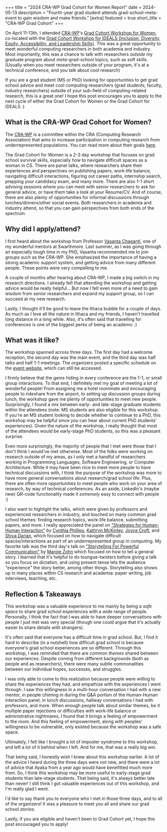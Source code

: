 +++
title = "2024 CRA-WP Grad Cohort for Women Report"
date = 2024-05-13
description = "Fourth-year grad student attends grad-school-meta-event to gain wisdom and make friends."
[extra]
featured = true
short_title = "CRA-WP Grad Cohort"
+++

On April 11-13th, I attended [CRA-WP](https://cra.org/cra-wp/)'s [Grad
Cohort Workshop for
Women](https://cra.org/cra-wp/grad-cohort-for-women/), co-located with
the [Grad Cohort Workshop for IDEALS (Inclusion, Diversity, Equity,
Accessibility, and Leadership
Skills)](https://cra.org/cra-wp/grad-cohort-ideals/). This was a great
opportunity to meet wonderful computing researchers in both academia
and industry. Most importantly, this was a chance to talk with
researchers *outside* my graduate program about *meta*-grad-school
topics, such as soft skills. (Usually when you meet researchers
outside of your program, it's at a technical conference, and you talk
about cool research)

If you are a grad student (MS or PhD) looking for opportunities to get
grad school advice and meet cool computing researchers (grad students,
faculty, industry researchers) outside of your sub-field of
computing-related research, this is a great one! I hope this post
encourages you to apply to the next cycle of either the Grad Cohort
for Women or the Grad Cohort for IDEALS :)

## What is the CRA-WP Grad Cohort for Women?

The [CRA-WP](https://cra.org/cra-wp/) is a committee within the CRA
(Computing Research Association) that aims to increase participation
in computing research from underrepresented populations. You can read
more about their goals [here](https://cra.org/cra-wp/mission/).

The Grad Cohort for Women is a 2-3 day workshop that focuses on grad
school survival skills, especially how to navigate difficult spaces as
a woman in CS. There are panel talks, where researchers share their
experiences and perspectives on publishing papers, work-life balance,
navigating difficult interactions, figuring out career paths,
internship search, prepping your candidacy exam, and many more. There
are also 1-1 short advising sessions where you can meet with senior
researchers to ask for general advice, or have them take a look at
your Resume/CV. And of course, there are also plenty of opportunities
for informal discussions through lunches/dinners/other social events.
Both researchers in academia and industry attend, so that you can gain
perspectives from both ends of the spectrum.

## Why did I apply/attend?

I first heard about the workshop from Professor [Vasanta
Chaganti](https://www.cs.swarthmore.edu/~chaganti/), one of my
wonderful mentors at Swarthmore. Last summer, as I was going through
an especially tough time in my PhD, Vasanta recommended me to join
groups such as the CRA-WP. She emphasized the importance of having a
strong academic support system, and getting advice from many different
people. These points were very compelling to me.

A couple of months after hearing about CRA-WP, I made a big switch in
my research directions. I already felt that attending the workshop and
getting advice would be really helpful... But now I felt even more of
a need to gain wisdom from senior researchers and expand my support
group, so I can succeed at my new research.

Lastly, I thought it'll be good to leave the Ithaca bubble for a
couple of days. As much as I love all the nature in Ithaca and my
friends, I haven't travelled long distance in a long while. Also, it's
often said that travelling for conferences is one of the biggest perks
of being an academic :)

## What was it like?

The workshop spanned across three days. The first day had a welcome
reception, the second day was the main event, and the third day was
half talks and half 1-1 meetings. The organizers posted a specific
schedule on the [event
website](https://web.cvent.com/event/af32de64-9853-4aff-a0c9-b0dc590dd1e8/summary),
which can still be accessed.

I firmly believe that the gems hiding in every conference are the 1-1,
or small group interactions. To that end, I definitely met my goal of
meeting a lot of wonderful people! From assigning me a hotel roommate
and encouraging people to rideshare from the airport, to setting up
discussion groups during lunch, the workshop gave me plenty of
opportunities to meet new people. <!-- Moreover, everyone that I
talked to was very friendly and nice. --> Surprisingly, I found a mix
between early- and late-stage graduate students within the attendees
(note: MS students are also eligible for this workshop. If you're an
MS student looking to decide whether to continue to a PhD, this
workshop may be helpful since you can hear about current PhD students'
experiences). Given the nature of the workshop, I really thought that
most of the attendees would be early-stage PhD students, so this was a
pleasant surprise.

Even more surprisingly, the majority of people that I met were those
that I don't think I would've met otherwise. Most of the folks were
working on research outside of my areas, as I only met a handful of
researchers working in Programming Languages, Software Engineering, or
Computer Architecture. While it may have been nice to meet more people
to have technical discussions with, I think the purpose of the
workshop was more to have more general conversations about
research/grad school life. Plus, there are often more opportunities to
meet people who work on your area of research, by way of technical
conferences. As an aside, LinkedIn's (maybe new) QR-code functionality
made it *extremely* easy to connect with people :)

I also want to highlight the talks, which were given by professors and
experienced researchers in industry, and touched on many common grad
school themes: finding research topics, work-life balance, submitting
papers, and more. I really appreciated the panel on ["Strategies for
Human-Human
Interaction"](https://cra.org/cra-wp/wp-content/uploads/sites/8/2024/04/CRA-WP-2024-Strategies-for-Human-Human-Interaction.pptx.pdf)
by [Cynthia
Phillips](https://www.sandia.gov/ccr/staff/cynthia-ann-phillips/),
[Kathryn McKinley](https://www.cs.utexas.edu/users/mckinley/), [Joyce
Croft](https://www.linkedin.com/in/joycecroft/), and [Shiva
Darian](https://smdarian.github.io/), which focused on how to navigate
difficult spaces/interactions as part of an underrepresented group in
computing. My favorite talk was the third day's talk on ["Storytelling
For Powerful
Communication"](https://cra.org/cra-wp/wp-content/uploads/sites/8/2024/04/PPT-Storytelling-for-Powerful-Communicatio-M.Zohn_.pptx.pdf)
by [Margie Zohn](https://zohncoaching.com/) which focused on how to tell a
general story. I learned that it's helpful to do toungue-twisters
before giving a talk so you focus on dictation, and using present
tense lets the audience "experience" the story better, among other
things. Storytelling also shows up in many places within CS research
and academia: paper writing, job interviews, teaching, etc.

<!-- The main event day's late afternoon consisted of poster sessions,
which I signed up to present a poster about planned future work.
Presenters were grouped into groups of 5-6 based on research areas,
and we spent ~10 minutes (split between presentation and Q&A) on each
poster.

- Talks were helpful in remembering some meta-principles about grad school
- 1-1 interactions were the most fun part
- Poster presentations
- Favorite session was the storytelling one
-->

## Reflection & Takeaways

This workshop was a valuable experience to me mainly by being a *safe
space* to share grad school experiences with a wide range of people.
Personally, I think the fact that I was able to have deeper
conversations with people I just met was very special (though one
could argue that it's actually easier to share details with
strangers).

It's often said that everyone has a difficult time in grad school.
But, I find it hard to describe (in a nutshell) how difficult grad
school is because everyone's grad school experiences are so different.
Through this workshop, I was reminded that there are common *themes*
shared between our experiences. Despite coming from different
backgrounds (both as people and as researchers), there were many
subtle commonalities between our individual hopes, successes, and
struggles.

I was only able to come to this realization because people were
willing to share the experiences they had, and empathize with the
experiences I went through. I saw this willingness in a multi-hour
conversation I had with a new mentor, in people chiming in during the
Q&A portion of the Human-Human interaction panel, in lunch
discussions, hallway conversations I had with professors, and more.
When enough people talk about similar themes, be it multiple paper
rejections or difficulties with work-life balance or administrative
nightmares, I found that it brings a feeling of empowerment to the
room. And this feeling of empowerment, along with peoples' willingness
to be vulnerable, only existed because the workshop was a safe space.

Ultimately, I felt like I brought a lot of imposter syndrome to this
workshop, and left a lot of it behind when I left. And for me, that
was a really big win.

That being said, I honestly wish I knew about this workshop earlier. A
lot of the advice I heard during the three days were not new, and
there were a lot of advice that Ayaka from a year ago would have
benefitted much more from. So, I think this workshop may be more
useful to early-stage grad students than late-stage students. That
being said, it's always better late than never! I still think I got
valuable experiences out of this workshop, and I'm really glad I went.

I'd like to say thank you to everyone who I met in those three days,
and to all of the organizers! It was a pleasure to meet you all and
share our grad school stories.

Lastly, if you are eligible and haven't been to Grad Cohort yet, I
hope this post encouraged you to apply!<!-- The Grad Cohort website
contains more information about the event, as well as slides from
previous events, so I recommend you check it out. -->

<!--
0. It's nice to have a space where you can be more vulnerable with people.
1. Sharing experiences is empowering
2. Making new friends is fun!
-->
